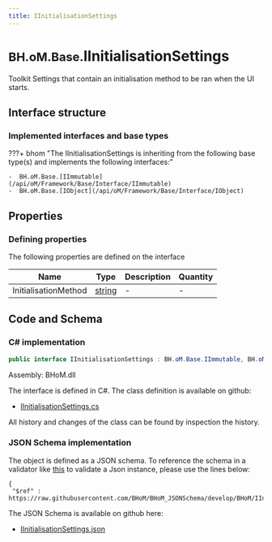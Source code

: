 ```yaml
---
title: IInitialisationSettings
---
```


# <small>BH.oM.Base.</small>**IInitialisationSettings**

Toolkit Settings that contain an initialisation method to be ran when the UI starts.

## Interface structure

### Implemented interfaces and base types

???+ bhom "The IInitialisationSettings is inheriting from the following base type(s) and implements the following interfaces:"

    -  BH.oM.Base.[IImmutable](/api/oM/Framework/Base/Interface/IImmutable)
    -  BH.oM.Base.[IObject](/api/oM/Framework/Base/Interface/IObject)


## Properties



### Defining properties

The following properties are defined on the interface

| Name             | Type             | Description      | Quantity         |
|------------------|------------------|------------------|------------------|
| InitialisationMethod | [string](https://learn.microsoft.com/en-us/dotnet/api/System.String?view=netstandard-2.0) | - | - |


## Code and Schema

### C# implementation

``` C# title="C#"
public interface IInitialisationSettings : BH.oM.Base.IImmutable, BH.oM.Base.IObject
```

Assembly: BHoM.dll

The interface is defined in C#. The class definition is available on github:

- [IInitialisationSettings.cs](https://github.com/BHoM/BHoM/blob/develop/BHoM/Interface\IInitialisationSettings.cs)

All history and changes of the class can be found by inspection the history.
### JSON Schema implementation

The object is defined as a JSON schema. To reference the schema in a validator like [this](https://www.jsonschemavalidator.net/) to validate a Json instance, please use the lines below:

``` { .json .copy .select } title="JSON Schema"
{
 "$ref" : https://raw.githubusercontent.com/BHoM/BHoM_JSONSchema/develop/BHoM/IInitialisationSettings.json}
```

The JSON Schema is available on github here:

- [IInitialisationSettings.json](https://github.com/BHoM/BHoM_JSONSchema/blob/develop/BHoM/IInitialisationSettings.json)
